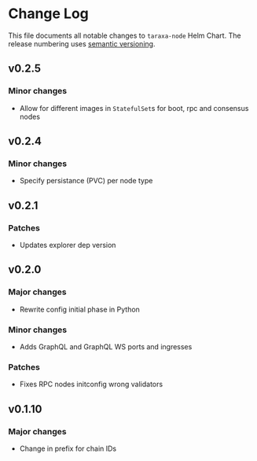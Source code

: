 # Change Log

This file documents all notable changes to `taraxa-node` Helm Chart. The release
numbering uses [semantic versioning](http://semver.org).

## v0.2.5

### Minor changes

* Allow for different images in `StatefulSet`s for boot, rpc and consensus nodes

## v0.2.4

### Minor changes

* Specify persistance (PVC) per node type

## v0.2.1

### Patches

* Updates explorer dep version

## v0.2.0

### Major changes

* Rewrite config initial phase in Python

### Minor changes

* Adds GraphQL and GraphQL WS ports and ingresses

### Patches

* Fixes RPC nodes initconfig wrong validators

## v0.1.10

### Major changes

* Change in prefix for chain IDs



